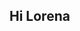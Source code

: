 ## Hi Lorena 

<!--
**lulu-nd/lulu-nd** is a ✨ _special_ ✨ repository because its `README.md` (this file) appears on your GitHub profile.

Here are some ideas to get you started:

-snake-dark.svg
